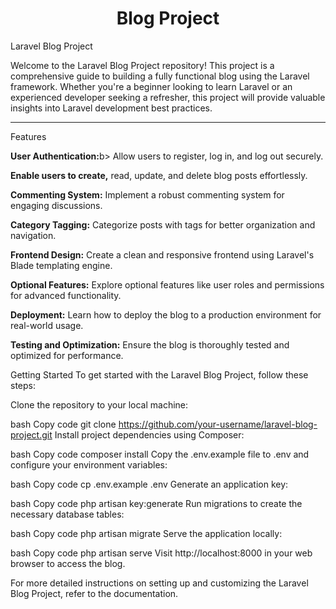<h1 align="center">Blog Project</h1>

Laravel Blog Project



Welcome to the Laravel Blog Project repository! This project is a comprehensive guide to building a fully functional blog using the Laravel framework. Whether you're a beginner looking to learn Laravel or an experienced developer seeking a refresher, this project will provide valuable insights into Laravel development best practices.

<hr>
Features
<p><b>User Authentication:</b>b> Allow users to register, log in, and log out securely.</p>
<p><b>Enable users to create,</b> read, update, and delete blog posts effortlessly.</p>
<p><b>Commenting System:</b> Implement a robust commenting system for engaging discussions.</p>
<p><b>Category Tagging:</b> Categorize posts with tags for better organization and navigation.</p>
<p><b>Frontend Design:</b> Create a clean and responsive frontend using Laravel's Blade templating engine.</p>
<p><b>Optional Features:</b> Explore optional features like user roles and permissions for advanced functionality.</p>
<p><b>Deployment:</b> Learn how to deploy the blog to a production environment for real-world usage.</p>
<p><b>Testing and Optimization:</b> Ensure the blog is thoroughly tested and optimized for performance.</p>
Getting Started
To get started with the Laravel Blog Project, follow these steps:

Clone the repository to your local machine:

bash
Copy code
git clone https://github.com/your-username/laravel-blog-project.git
Install project dependencies using Composer:

bash
Copy code
composer install
Copy the .env.example file to .env and configure your environment variables:

bash
Copy code
cp .env.example .env
Generate an application key:

bash
Copy code
php artisan key:generate
Run migrations to create the necessary database tables:

bash
Copy code
php artisan migrate
Serve the application locally:

bash
Copy code
php artisan serve
Visit http://localhost:8000 in your web browser to access the blog.

For more detailed instructions on setting up and customizing the Laravel Blog Project, refer to the documentation.

